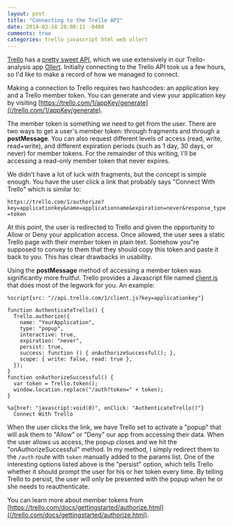 ```yaml
---
layout: post
title: "Connecting to the Trello API"
date: 2014-03-18 20:00:11 -0400
comments: true
categories: trello javascript html web ollert
---
```


[Trello](//trello.com) has a [pretty sweet API](//trello.com/docs/), which we use extensively in our Trello-analysis app [Ollert](//ollert.herokuapp.com). Initially connecting to the Trello API took us a few hours, so I'd like to make a record of how we managed to connect.

Making a connection to Trello requires two hashcodes: an application key and a Trello member token. You can generate and view your application key by visiting [https://trello.com/1/appKey/generate](//trello.com/1/appKey/generate).

The member token is something we need to get from the user. There are two ways to get a user's member token: through fragments and through a __postMessage__. You can also request different levels of access (read, write, read+write), and different expiration periods (such as 1 day, 30 days, or never) for member tokens. For the remainder of this writing, I'll be accessing a read-only member token that never expires.

We didn't have a lot of luck with fragments, but the concept is simple enough. You have the user click a link that probably says "Connect With Trello" which is similar to:

`https://trello.com/1/authorize?key=applicationkey&name=applicationname&expiration=never&response_type=token`

At this point, the user is redirected to Trello and given the opportunity to Allow or Deny your application access. Once allowed, the user sees a static Trello page with their member token in plain text. Somehow you"re supposed to convey to them that they should copy this token and paste it back to you. This has clear drawbacks in usability.

Using the __postMessage__ method of accessing a member token was significantly more fruitful. Trello provides a Javascript file named [client.js](https://trello.com/docs/gettingstarted/clientjs.html) that does most of the legwork for you. An example:

``` haml
%script{src: "//api.trello.com/1/client.js?key=applicationkey"}

function AuthenticateTrello() {
  Trello.authorize({
    name: "YourApplication",
    type: "popup",
    interactive: true,
    expiration: "never",
    persist: true,
    success: function () { onAuthorizeSuccessful(); },
    scope: { write: false, read: true },
  });
}
function onAuthorizeSuccessful() {
  var token = Trello.token();
  window.location.replace("/auth?token=" + token);
}

%a{href: "javascript:void(0)", onClick: "AuthenticateTrello()"}
  Connect With Trello
```

When the user clicks the link, we have Trello set to activate a "popup" that will ask them to "Allow" or "Deny" our app from accessing their data. When the user allows us access, the popup closes and we hit the "onAuthorizeSuccessful" method. In my method, I simply redirect them to the `/auth` route with `token` manually added to the params list. One of the interesting options listed above is the "persist" option, which tells Trello whether it should prompt the user for his or her token every time. By telling Trello to persist, the user will only be presented with the popup when he or she needs to reauthenticate.

You can learn more about member tokens from [https://trello.com/docs/gettingstarted/authorize.html](//trello.com/docs/gettingstarted/authorize.html).
